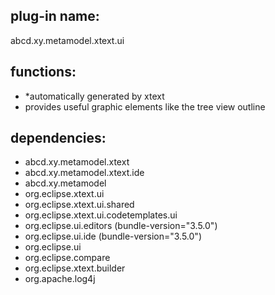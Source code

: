 ## plug-in name: 
abcd.xy.metamodel.xtext.ui 


## functions:
- *automatically generated by xtext
- provides useful graphic elements like the tree view outline 


## dependencies:
- abcd.xy.metamodel.xtext
- abcd.xy.metamodel.xtext.ide
- abcd.xy.metamodel
- org.eclipse.xtext.ui
- org.eclipse.xtext.ui.shared
- org.eclipse.xtext.ui.codetemplates.ui
- org.eclipse.ui.editors (bundle-version="3.5.0")
- org.eclipse.ui.ide (bundle-version="3.5.0")
- org.eclipse.ui
- org.eclipse.compare
- org.eclipse.xtext.builder
- org.apache.log4j